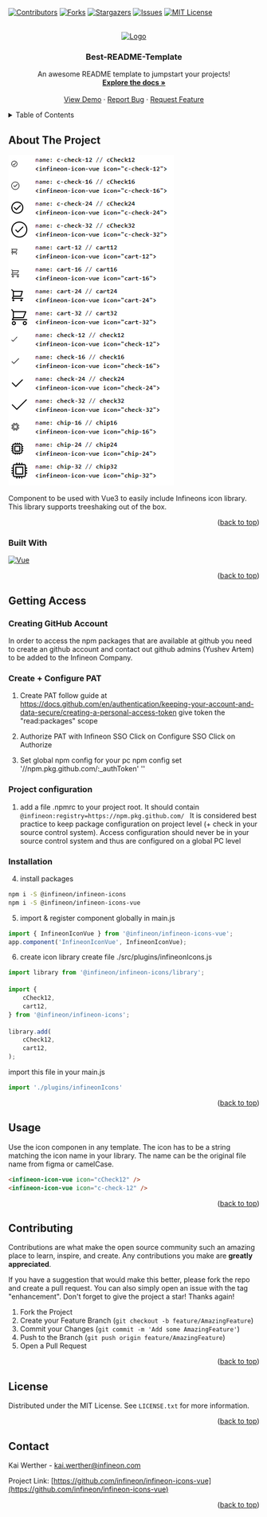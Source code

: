 <a name="readme-top"></a>

[![Contributors][contributors-shield]][contributors-url]
[![Forks][forks-shield]][forks-url]
[![Stargazers][stars-shield]][stars-url]
[![Issues][issues-shield]][issues-url]
[![MIT License][license-shield]][license-url]

<!-- PROJECT LOGO -->
<br />
<div align="center">
  <a href="https://github.com/othneildrew/Best-README-Template">
    <img src="images/logo.png" alt="Logo" width="80" height="80">
  </a>

  <h3 align="center">Best-README-Template</h3>

  <p align="center">
    An awesome README template to jumpstart your projects!
    <br />
    <a href="https://github.com/othneildrew/Best-README-Template"><strong>Explore the docs »</strong></a>
    <br />
    <br />
    <a href="https://github.com/othneildrew/Best-README-Template">View Demo</a>
    ·
    <a href="https://github.com/othneildrew/Best-README-Template/issues">Report Bug</a>
    ·
    <a href="https://github.com/othneildrew/Best-README-Template/issues">Request Feature</a>
  </p>
</div>



<!-- TABLE OF CONTENTS -->
<details>
  <summary>Table of Contents</summary>
  <ol>
    <li>
      <a href="#about-the-project">About The Project</a>
      <ul>
        <li><a href="#built-with">Built With</a></li>
      </ul>
    </li>
    <li>
      <a href="#getting-started">Getting Started</a>
      <ul>
        <li><a href="#prerequisites">Prerequisites</a></li>
        <li><a href="#installation">Installation</a></li>
      </ul>
    </li>
    <li><a href="#usage">Usage</a></li>
    <li><a href="#roadmap">Roadmap</a></li>
    <li><a href="#contributing">Contributing</a></li>
    <li><a href="#license">License</a></li>
    <li><a href="#contact">Contact</a></li>
    <li><a href="#acknowledgments">Acknowledgments</a></li>
  </ol>
</details>



<!-- ABOUT THE PROJECT -->
## About The Project

<a href="https://github.com/Infineon/infineon-icons-vue">
  <img src="https://github.com/Infineon/infineon-icons-vue/blob/master/images/screenshot.png?raw=true" alt="Screenshot">
</a>

Component to be used with Vue3 to easily include Infineons icon library. This library supports treeshaking out of the box.

<p align="right">(<a href="#readme-top">back to top</a>)</p>



### Built With
[![Vue][Vue.js]][Vue-url]

<p align="right">(<a href="#readme-top">back to top</a>)</p>



<!-- GETTING STARTED -->
## Getting Access

### Creating GitHub Account
In order to access the npm packages that are available at github you need to create an github account and contact out github admins (Yushev Artem) to be added to the Infineon Company.

### Create + Configure PAT
1. Create PAT
	follow guide at https://docs.github.com/en/authentication/keeping-your-account-and-data-secure/creating-a-personal-access-token
	give token the "read:packages" scope

2. Authorize PAT with Infineon SSO
	Click on Configure SSO
	Click on Authorize

3. Set global npm config for your pc
	npm config set '//npm.pkg.github.com/:_authToken' '<yourPAThere>'

### Project configuration
1. add a file .npmrc to your project root. It should contain 
 ```@infineon:registry=https://npm.pkg.github.com/ ```
  It is considered best practice to keep package configuration on project level (+ check in your source control system).
  Access configuration should never be in your source control system and thus are configured on a global PC level

### Installation
4. install packages
```sh
npm i -S @infineon/infineon-icons
npm i -S @infineon/infineon-icons-vue
```

5. import & register component globally in main.js
```js
import { InfineonIconVue } from '@infineon/infineon-icons-vue';
app.component('InfineonIconVue', InfineonIconVue);
 ```

6. create icon library
create file ./src/plugins/infineonIcons.js
```js
import library from '@infineon/infineon-icons/library';

import {
	cCheck12,
	cart12,
} from '@infineon/infineon-icons';

library.add(
	cCheck12,
	cart12,
);
```
  import this file in your main.js
```js
import './plugins/infineonIcons'
```

<p align="right">(<a href="#readme-top">back to top</a>)</p>

<!-- USAGE EXAMPLES -->
## Usage

Use the icon componen in any template. The icon has to be a string matching the icon name in your library.
The name can be the original file name from figma or camelCase.

```html
<infineon-icon-vue icon="cCheck12" />
<infineon-icon-vue icon="c-check-12" />
```

<p align="right">(<a href="#readme-top">back to top</a>)</p>

<!-- CONTRIBUTING -->
## Contributing

Contributions are what make the open source community such an amazing place to learn, inspire, and create. Any contributions you make are **greatly appreciated**.

If you have a suggestion that would make this better, please fork the repo and create a pull request. You can also simply open an issue with the tag "enhancement".
Don't forget to give the project a star! Thanks again!

1. Fork the Project
2. Create your Feature Branch (`git checkout -b feature/AmazingFeature`)
3. Commit your Changes (`git commit -m 'Add some AmazingFeature'`)
4. Push to the Branch (`git push origin feature/AmazingFeature`)
5. Open a Pull Request

<p align="right">(<a href="#readme-top">back to top</a>)</p>



<!-- LICENSE -->
## License

Distributed under the MIT License. See `LICENSE.txt` for more information.

<p align="right">(<a href="#readme-top">back to top</a>)</p>



<!-- CONTACT -->
## Contact

Kai Werther - kai.werther@infineon.com

Project Link: [https://github.com/infineon/infineon-icons-vue](https://github.com/infineon/infineon-icons-vue)

<p align="right">(<a href="#readme-top">back to top</a>)</p>

[contributors-shield]: https://img.shields.io/github/contributors/Infineon/infineon-icons-vue.svg?style=for-the-badge
[contributors-url]: https://github.com/Infineon/infineon-icons-vue/graphs/contributors
[forks-shield]: https://img.shields.io/github/forks/Infineon/infineon-icons-vue.svg?style=for-the-badge
[forks-url]: https://github.com/Infineon/infineon-icons-vue/network/members
[stars-shield]: https://img.shields.io/github/stars/Infineon/infineon-icons-vue.svg?style=for-the-badge
[stars-url]: https://github.com/Infineon/infineon-icons-vue/stargazers
[issues-shield]: https://img.shields.io/github/issues/Infineon/infineon-icons-vue.svg?style=for-the-badge
[issues-url]: https://github.com/Infineon/infineon-icons-vue/issues
[license-shield]: https://img.shields.io/github/license/Infineon/infineon-icons-vue.svg?style=for-the-badge
[license-url]: https://github.com/Infineon/infineon-icons-vue/blob/master/LICENSE.txt
[Vue.js]: https://img.shields.io/badge/Vue.js-35495E?style=for-the-badge&logo=vuedotjs&logoColor=4FC08D
[Vue-url]: https://vuejs.org/
